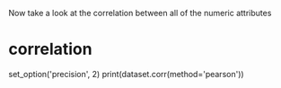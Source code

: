 Now take a look at the correlation between all of the numeric attributes

# correlation
set_option('precision', 2)
print(dataset.corr(method='pearson'))